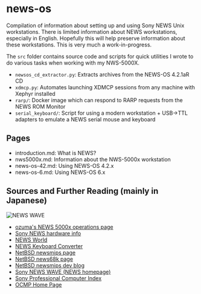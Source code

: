 # news-os
Compilation of information about setting up and using Sony NEWS Unix
workstations. There is limited information about NEWS workstations, especially
in English. Hopefully this will help preserve information about these
workstations. This is very much a work-in-progress.

The `src` folder contains source code and scripts for quick utilities I wrote
to do various tasks when working with my NWS-5000X.
- `newsos_cd_extractor.py`: Extracts archives from the NEWS-OS 4.2.1aR CD
- `xdmcp.py`: Automates launching XDMCP sessions from any machine with Xephyr installed
- `rarp/`: Docker image which can respond to RARP requests from the NEWS ROM Monitor
- `serial_keyboard/`: Script for using a modern workstation + USB->TTL adapters to emulate a NEWS serial mouse and keyboard

## Pages
- introduction.md: What is NEWS?
- nws5000x.md: Information about the NWS-5000x workstation
- news-os-42.md: Using NEWS-OS 4.2.x
- news-os-6.md: Using NEWS-OS 6.x

## Sources and Further Reading (mainly in Japanese)
![NEWS WAVE](https://web.archive.org/web/19970713171518im_/http://www1.sony.co.jp/image/Title_NewsWave3.top.gif)
- [ozuma's NEWS 5000x operations page](http://ozuma.o.oo7.jp/nws5000x.htm)
- [Sony NEWS hardware info](https://katsu.watanabe.name/doc/sonynews/)
- [NEWS World](https://web.archive.org/web/20170202100940/www3.videa.or.jp/NEWS/)
- [NEWS Keyboard Converter](https://github.com/tmk/tmk_keyboard/tree/master/converter/news_usb)
- [NetBSD newsmips page](http://wiki.netbsd.org/ports/newsmips/)
- [NetBSD news68k page](http://wiki.netbsd.org/ports/news68k/)
- [NetBSD newsmips dev blog](http://www.nerv.org/~ryo/d/1999/)
- [Sony NEWS WAVE (NEWS homepage)](https://web.archive.org/web/19970713172157/http://www1.sony.co.jp/)
- [Sony Professional Computer Index](https://web.archive.org/web/20000830115609/http://www.sony.co.jp/sd/ProductsPark/Professional/Computer/)
- [OCMP Home Page](https://web.archive.org/web/19970713173157/http%3A%2F%2Fwww1.sony.co.jp%2FOCMP%2F)
